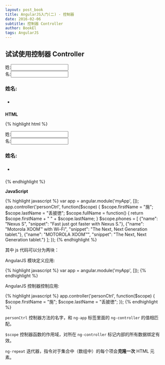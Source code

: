 ```yaml
---
layout: post_book
title: AngularJS入门(二) - 控制器
date: 2016-02-06
subtitle: 控制器 Controller
author: BookEl
tags: AngularJS
---
```


## 试试使用控制器 Controller

<div class="alert" >
    <div ng-app="myApp" ng-controller="personCtrl">
        <div>姓:<input type="text" ng-model="firstName"></div>
        <div>名:<input type="text" ng-model="lastName"></div>
        <h3>姓名: <span ng-bind="firstName + ' ' + lastName"></span></h3>
        <ul>
            <li ng-repeat="phone in phones">
                <h5 ng-bind="phone.name"></h5>
                <p ng-bind="phone.snippet"></p>
            </li>
        </ul>
    </div>
</div>

**HTML**

{% highlight html %}
<div ng-app="myApp" ng-controller="personCtrl">
    <div>姓:<input type="text" ng-model="firstName"></div>
    <div>名:<input type="text" ng-model="lastName"></div>
    <h3>姓名: <span ng-bind="firstName + ' ' + lastName"></span></h3>
    <ul>
        <li ng-repeat="phone in phones">
            <h5 ng-bind="phone.name"></h5>
            <p ng-bind="phone.snippet"></p>
        </li>
    </ul>
</div>
{% endhighlight %}

**JavaScript**

{% highlight javascript %}
var app = angular.module('myApp', []);
app.controller('personCtrl', function($scope) {
    $scope.firstName = "施";
    $scope.lastName = "丢披徳";
    $scope.fullName = function() {
        return $scope.firstName + " " + $scope.lastName;
    }
    $scope.phones = [
        {"name": "Nexus S",
         "snippet": "Fast just got faster with Nexus S."},
        {"name": "Motorola XOOM™ with Wi-Fi",
         "snippet": "The Next, Next Generation tablet."},
        {"name": "MOTOROLA XOOM™",
         "snippet": "The Next, Next Generation tablet."}
      ];
});
{% endhighlight %}

其中 js 代码可以分为两块：

AngularJS 模块定义应用:


{% highlight javascript %}
var app = angular.module('myApp', []);
{% endhighlight %}

AngularJS 控制器控制应用:

{% highlight javascript %}
app.controller('personCtrl', function($scope) {
    $scope.firstName = "施";
    $scope.lastName = "丢披徳";
});
{% endhighlight %}

`personCtrl` 控制器方法的名字，和 `ng-app` 标签里面的 `ng-controller` 的值相匹配。

`$scope` 控制器函数的作用域，对所在 `ng-controller` 标记内部的所有数据绑定有效。

`ng-repeat` 迭代器，指令对于集合中（数组中）的每个项会**克隆一次** HTML 元素。



<script src="{{ "/js/angular.min.js " | prepend: site.baseurl }}"></script>

<script>
var app = angular.module('myApp', []);
app.controller('personCtrl', function($scope) {
    $scope.firstName = "施";
    $scope.lastName = "丢披徳";
    $scope.fullName = function() {
        return $scope.firstName + " " + $scope.lastName;
    }
    $scope.phones = [
        {"name": "Nexus S",
         "snippet": "Fast just got faster with Nexus S."},
        {"name": "Motorola XOOM™ with Wi-Fi",
         "snippet": "The Next, Next Generation tablet."},
        {"name": "MOTOROLA XOOM™",
         "snippet": "The Next, Next Generation tablet."}
      ];
});
</script>
